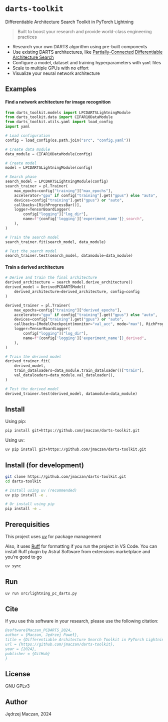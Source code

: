# `darts-toolkit`

Differentiable Architecture Search Toolkit in PyTorch Lightning

> Built to boost your research and provide world-class engineering practices

- Research your own DARTS algorithm using pre-built components
- Use existing DARTS architectures, like [Partially-Connected](https://arxiv.org/abs/1907.05737) [Differentiable Architecture Search](https://arxiv.org/abs/1806.09055)
- Configure a model, dataset and training hyperparameters with `yaml` files
- Scale to multiple GPUs with no effort
- Visualize your neural network architecture

## Examples

#### Find a network architecture for image recognition

```py
from darts_toolkit.models import LPCDARTSLightningModule
from darts_toolkit.data import CIFAR10DataModule
from darts_toolkit.utils.yaml import load_config
import yaml

# Load configuration
config = load_config(os.path.join("src", "config.yaml"))

# Create data module
data_module = CIFAR10DataModule(config)

# Create model
model = LPCDARTSLightningModule(config)

# Search phase
search_model = LPCDARTSLightningModule(config)
search_trainer = pl.Trainer(
    max_epochs=config["training"]["max_epochs"],
    accelerator="gpu" if config["training"].get("gpus") else "auto",
    devices=config["training"].get("gpus") or "auto",
    callbacks=[RichProgressBar()],
    logger=TensorBoardLogger(
        config["logging"]["log_dir"],
        name=f"{config['logging']['experiment_name']}_search",
    ),
)

# Train the search model
search_trainer.fit(search_model, data_module)

# Test the search model
search_trainer.test(search_model, datamodule=data_module)
```

#### Train a derived architecture

```py
# Derive and train the final architecture
derived_architecture = search_model.derive_architecture()
derived_model = DerivedPCDARTSModel(
    derived_architecture=derived_architecture, config=config
)

derived_trainer = pl.Trainer(
    max_epochs=config["training"]["derived_epochs"],
    accelerator="gpu" if config["training"].get("gpus") else "auto",
    devices=config["training"].get("gpus") or "auto",
    callbacks=[ModelCheckpoint(monitor="val_acc", mode="max"), RichProgressBar()],
    logger=TensorBoardLogger(
        config["logging"]["log_dir"],
        name=f"{config['logging']['experiment_name']}_derived",
    ),
)

# Train the derived model
derived_trainer.fit(
    derived_model,
    train_dataloaders=data_module.train_dataloader()["train"],
    val_dataloaders=data_module.val_dataloader(),
)

# Test the derived model
derived_trainer.test(derived_model, datamodule=data_module)
```

## Install

Using pip:

```sh
pip install git+https://github.com/jmaczan/darts-toolkit.git
```

Using uv:

```sh
uv pip install git+https://github.com/jmaczan/darts-toolkit.git
```

## Install (for development)

```sh
git clone https://github.com/jmaczan/darts-toolkit.git
cd darts-toolkit

# Install using uv (recommended)
uv pip install -e .

# Or install using pip
pip install -e .
```

## Prerequisities

This project uses [uv](https://docs.astral.sh/uv/) for package management

Also, it uses [Ruff](https://docs.astral.sh/ruff/) for formatting if you run the project in VS Code. You can install Ruff plugin by Astral Software from extensions marketplace and you're good to go

```sh
uv sync
```

## Run

```sh
uv run src/lightning_pc_darts.py
```

## Cite

If you use this software in your research, please use the following citation:

```bibtex
@software{Maczan_PCDARTS_2024,
author = {Maczan, Jędrzej Paweł},
title = {Differentiable Architecture Search Toolkit in PyTorch Lightning},
url = {https://github.com/jmaczan/darts-toolkit},
year = {2024},
publisher = {GitHub}
}
```

## License

GNU GPLv3

## Author

Jędrzej Maczan, 2024
